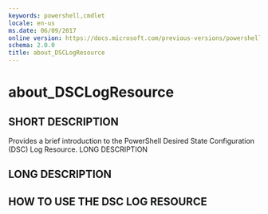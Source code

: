 ```yaml
---
keywords: powershell,cmdlet
locale: en-us
ms.date: 06/09/2017
online version: https://docs.microsoft.com/previous-versions/powershell/module/microsoft.powershell.core/about/about_dsclogresource?view=powershell-5.0&WT.mc_id=ps-gethelp
schema: 2.0.0
title: about_DSCLogResource
---
```


# about_DSCLogResource

## SHORT DESCRIPTION

Provides a brief introduction to the PowerShell Desired State Configuration
(DSC) Log Resource. LONG DESCRIPTION

## LONG DESCRIPTION

## HOW TO USE THE DSC LOG RESOURCE
